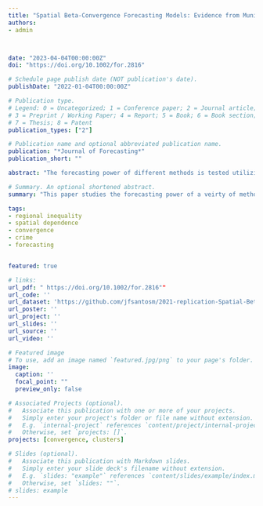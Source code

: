 ```yaml
---
title: "Spatial Beta‐Convergence Forecasting Models: Evidence from Municipal Homicide Rates in Colombia"
authors:
- admin



date: "2023-04-04T00:00:00Z"
doi: "https://doi.org/10.1002/for.2816"

# Schedule page publish date (NOT publication's date).
publishDate: "2022-01-04T00:00:00Z"

# Publication type.
# Legend: 0 = Uncategorized; 1 = Conference paper; 2 = Journal article;
# 3 = Preprint / Working Paper; 4 = Report; 5 = Book; 6 = Book section;
# 7 = Thesis; 8 = Patent
publication_types: ["2"]

# Publication name and optional abbreviated publication name.
publication: "*Journal of Forecasting*"
publication_short: ""

abstract: "The forecasting power of different methods is tested utilizing crime data for 1120 inland municipalities in Colombia. Using data from 2003 to 2018, five different forecasting methods are used: ETS, ARIMA, STAR, a classical beta convergence based model, and a spatial beta convergence model. First, it is shown that overall municipal crime disparities are steadily decreasing over time. This indicates that convergence and spatial effects are pivotal for the study of the dynamics of crime in Colombian municipalities. Time series cross-validation for 4-year ahead forecasts is implemented to assess the accuracy of all models. It is found that the STAR and the beta models have the lowest root mean squared errors. Therefore, as time goes by, space appears to play a more important role in the evolution of homicide rates. The paper concludes with some policy implications in terms of spatial effects and the mitigation of crime."

# Summary. An optional shortened abstract.
summary: "This paper studies the forecasting power of a veirty of methods including a regression method based on convegrence."

tags:
- regional inequality
- spatial dependence
- convergence
- crime
- forecasting 


featured: true

# links:
url_pdf: " https://doi.org/10.1002/for.2816""
url_code: ''
url_dataset: 'https://github.com/jfsantosm/2021-replication-Spatial-Beta-Convergence-Forecasting-Models----Journal-of-Forecasting'
url_poster: ''
url_project: ''
url_slides: ''
url_source: ''
url_video: ''

# Featured image
# To use, add an image named `featured.jpg/png` to your page's folder.
image:
  caption: ''
  focal_point: ""
  preview_only: false

# Associated Projects (optional).
#   Associate this publication with one or more of your projects.
#   Simply enter your project's folder or file name without extension.
#   E.g. `internal-project` references `content/project/internal-project/index.md`.
#   Otherwise, set `projects: []`.
projects: [convergence, clusters]

# Slides (optional).
#   Associate this publication with Markdown slides.
#   Simply enter your slide deck's filename without extension.
#   E.g. `slides: "example"` references `content/slides/example/index.md`.
#   Otherwise, set `slides: ""`.
# slides: example
---
```


